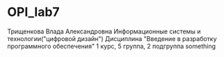 # OPI_lab7
Трищенкова
Влада
Александровна
Информационные системы и технологии("цифровой дизайн")
Дисциплина "Введение в разработку программного обеспечения"
1 курс, 5 группа, 2 подгруппа
something
